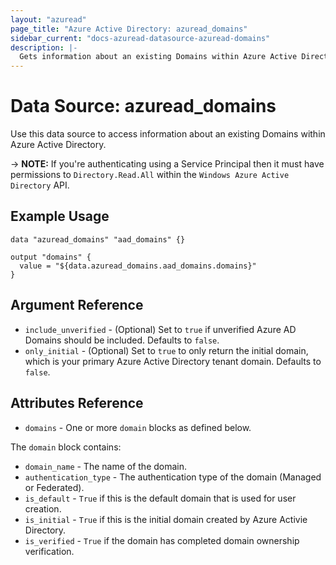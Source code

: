 ```yaml
---
layout: "azuread"
page_title: "Azure Active Directory: azuread_domains"
sidebar_current: "docs-azuread-datasource-azuread-domains"
description: |-
  Gets information about an existing Domains within Azure Active Directory.
---
```


# Data Source: azuread_domains

Use this data source to access information about an existing Domains within Azure Active Directory.

-> **NOTE:** If you're authenticating using a Service Principal then it must have permissions to `Directory.Read.All` within the `Windows Azure Active Directory` API.

## Example Usage

```hcl
data "azuread_domains" "aad_domains" {}

output "domains" {
  value = "${data.azuread_domains.aad_domains.domains}"
}
```

## Argument Reference

* `include_unverified` - (Optional) Set to `true` if unverified Azure AD Domains should be included. Defaults to `false`.
* `only_initial` - (Optional) Set to `true` to only return the initial domain, which is your primary Azure Active Directory tenant domain. Defaults to `false`.

## Attributes Reference

* `domains` - One or more `domain` blocks as defined below.

The `domain` block contains:

* `domain_name` - The name of the domain.
* `authentication_type` - The authentication type of the domain (Managed or Federated).
* `is_default` - `True` if this is the default domain that is used for user creation.
* `is_initial` - `True` if this is the initial domain created by Azure Activie Directory.
* `is_verified` - `True` if the domain has completed domain ownership verification.
